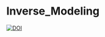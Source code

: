 # Inverse_Modeling
[![DOI](https://zenodo.org/badge/592514061.svg)](https://zenodo.org/badge/latestdoi/592514061)
